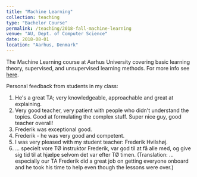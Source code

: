 ```yaml
---
title: "Machine Learning"
collection: teaching
type: "Bachelor Course"
permalink: /teaching/2018-fall-machine-learning
venue: "AU, Dept. of Computer Science"
date: 2018-08-01
location: "Aarhus, Denmark"
---
```


The Machine Learning course at Aarhus University covering basic learning theory, supervised, and unsupervised learning methods.
For more info see [here](https://kursuskatalog.au.dk/en/course/82731/Machine-Learning).

Personal feedback from students in my class:
1. He's a great TA; very knowledgeable, approachable and great at explaining.
1. Very good teacher, very patient with people who didn't understand the topics. Good at formulating the complex stuff. Super nice guy, good teacher overall!
1. Frederik was exceptional good.
1. Frederik - he was very good and competent.
1. I was very pleased with my student teacher: Frederik Hvilshøj.
1. ... specielt vore TØ instruktor Frederik, var god til at få alle med, og give sig tid til at hjælpe selvom det var efter TØ timen. (Translation: ... especially our TA Frederik did a great job on getting everyone onboard and he took his time to help even though the lessons were over.)
